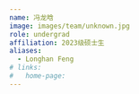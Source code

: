 ```yaml
---
name: 冯龙晗
image: images/team/unknown.jpg
role: undergrad
affiliation: 2023级硕士生
aliases:
  - Longhan Feng
# links:
#   home-page:
---
```

